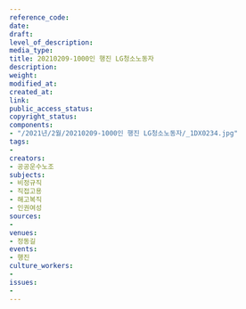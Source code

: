 ```yaml
---
reference_code: 
date: 
draft: 
level_of_description: 
media_type: 
title: 20210209-1000인 행진 LG청소노동자
description: 
weight: 
modified_at: 
created_at: 
link: 
public_access_status: 
copyright_status: 
components:
- "/2021년/2월/20210209-1000인 행진 LG청소노동자/_1DX0234.jpg"
tags:
- 
creators:
- 공공운수노조
subjects:
- 비정규직
- 직접고용
- 해고복직
- 인권여성
sources:
- 
venues:
- 정동길
events:
- 행진
culture_workers:
- 
issues:
- 
---
```

